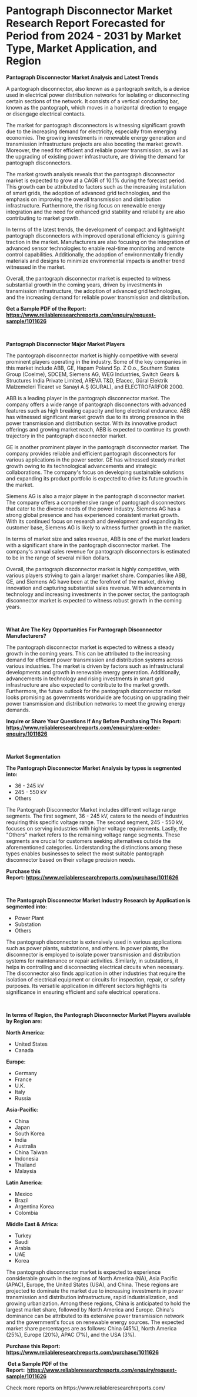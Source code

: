 <p><h1>Pantograph Disconnector Market Research Report Forecasted for Period from 2024 -  2031 by Market Type, Market Application, and Region</h1></p><p><strong>Pantograph Disconnector Market Analysis and Latest Trends</strong></p>
<p><p>A pantograph disconnector, also known as a pantograph switch, is a device used in electrical power distribution networks for isolating or disconnecting certain sections of the network. It consists of a vertical conducting bar, known as the pantograph, which moves in a horizontal direction to engage or disengage electrical contacts.</p><p>The market for pantograph disconnectors is witnessing significant growth due to the increasing demand for electricity, especially from emerging economies. The growing investments in renewable energy generation and transmission infrastructure projects are also boosting the market growth. Moreover, the need for efficient and reliable power transmission, as well as the upgrading of existing power infrastructure, are driving the demand for pantograph disconnectors.</p><p>The market growth analysis reveals that the pantograph disconnector market is expected to grow at a CAGR of 10.1% during the forecast period. This growth can be attributed to factors such as the increasing installation of smart grids, the adoption of advanced grid technologies, and the emphasis on improving the overall transmission and distribution infrastructure. Furthermore, the rising focus on renewable energy integration and the need for enhanced grid stability and reliability are also contributing to market growth.</p><p>In terms of the latest trends, the development of compact and lightweight pantograph disconnectors with improved operational efficiency is gaining traction in the market. Manufacturers are also focusing on the integration of advanced sensor technologies to enable real-time monitoring and remote control capabilities. Additionally, the adoption of environmentally friendly materials and designs to minimize environmental impacts is another trend witnessed in the market.</p><p>Overall, the pantograph disconnector market is expected to witness substantial growth in the coming years, driven by investments in transmission infrastructure, the adoption of advanced grid technologies, and the increasing demand for reliable power transmission and distribution.</p></p>
<p><strong>Get a Sample PDF of the Report:&nbsp; <a href="https://www.reliableresearchreports.com/enquiry/request-sample/1011626">https://www.reliableresearchreports.com/enquiry/request-sample/1011626</a></strong></p>
<p>&nbsp;</p>
<p><strong>Pantograph Disconnector Major Market Players</strong></p>
<p><p>The pantograph disconnector market is highly competitive with several prominent players operating in the industry. Some of the key companies in this market include ABB, GE, Hapam Poland Sp. Z O.o., Southern States Group (Coelme), SDCEM, Siemens AG, WEG Industries, Switch Gears & Structures India Private Limited, AREVA T&D, Efacec, Güral Elektrik Malzemeleri Ticaret ve Sanayi A.Ş (GURAL), and ELEСTROFARFOR 2000.</p><p>ABB is a leading player in the pantograph disconnector market. The company offers a wide range of pantograph disconnectors with advanced features such as high breaking capacity and long electrical endurance. ABB has witnessed significant market growth due to its strong presence in the power transmission and distribution sector. With its innovative product offerings and growing market reach, ABB is expected to continue its growth trajectory in the pantograph disconnector market.</p><p>GE is another prominent player in the pantograph disconnector market. The company provides reliable and efficient pantograph disconnectors for various applications in the power sector. GE has witnessed steady market growth owing to its technological advancements and strategic collaborations. The company's focus on developing sustainable solutions and expanding its product portfolio is expected to drive its future growth in the market.</p><p>Siemens AG is also a major player in the pantograph disconnector market. The company offers a comprehensive range of pantograph disconnectors that cater to the diverse needs of the power industry. Siemens AG has a strong global presence and has experienced consistent market growth. With its continued focus on research and development and expanding its customer base, Siemens AG is likely to witness further growth in the market.</p><p>In terms of market size and sales revenue, ABB is one of the market leaders with a significant share in the pantograph disconnector market. The company's annual sales revenue for pantograph disconnectors is estimated to be in the range of several million dollars.</p><p>Overall, the pantograph disconnector market is highly competitive, with various players striving to gain a larger market share. Companies like ABB, GE, and Siemens AG have been at the forefront of the market, driving innovation and capturing substantial sales revenue. With advancements in technology and increasing investments in the power sector, the pantograph disconnector market is expected to witness robust growth in the coming years.</p></p>
<p>&nbsp;</p>
<p><strong>What Are The Key Opportunities For Pantograph Disconnector Manufacturers?</strong></p>
<p><p>The pantograph disconnector market is expected to witness a steady growth in the coming years. This can be attributed to the increasing demand for efficient power transmission and distribution systems across various industries. The market is driven by factors such as infrastructural developments and growth in renewable energy generation. Additionally, advancements in technology and rising investments in smart grid infrastructure are also expected to contribute to the market growth. Furthermore, the future outlook for the pantograph disconnector market looks promising as governments worldwide are focusing on upgrading their power transmission and distribution networks to meet the growing energy demands.</p></p>
<p><strong>Inquire or Share Your Questions If Any Before Purchasing This Report: <a href="https://www.reliableresearchreports.com/enquiry/pre-order-enquiry/1011626">https://www.reliableresearchreports.com/enquiry/pre-order-enquiry/1011626</a></strong></p>
<p>&nbsp;</p>
<p><strong>Market Segmentation</strong></p>
<p><strong>The Pantograph Disconnector Market Analysis by types is segmented into:</strong></p>
<p><ul><li>36 - 245 kV</li><li>245 - 550 kV</li><li>Others</li></ul></p>
<p><p>The Pantograph Disconnector Market includes different voltage range segments. The first segment, 36 - 245 kV, caters to the needs of industries requiring this specific voltage range. The second segment, 245 - 550 kV, focuses on serving industries with higher voltage requirements. Lastly, the "Others" market refers to the remaining voltage range segments. These segments are crucial for customers seeking alternatives outside the aforementioned categories. Understanding the distinctions among these types enables businesses to select the most suitable pantograph disconnector based on their voltage precision needs.</p></p>
<p><strong>Purchase this Report:&nbsp;<a href="https://www.reliableresearchreports.com/purchase/1011626">https://www.reliableresearchreports.com/purchase/1011626</a></strong></p>
<p>&nbsp;</p>
<p><strong>The Pantograph Disconnector Market Industry Research by Application is segmented into:</strong></p>
<p><ul><li>Power Plant</li><li>Substation</li><li>Others</li></ul></p>
<p><p>The pantograph disconnector is extensively used in various applications such as power plants, substations, and others. In power plants, the disconnector is employed to isolate power transmission and distribution systems for maintenance or repair activities. Similarly, in substations, it helps in controlling and disconnecting electrical circuits when necessary. The disconnector also finds application in other industries that require the isolation of electrical equipment or circuits for inspection, repair, or safety purposes. Its versatile application in different sectors highlights its significance in ensuring efficient and safe electrical operations.</p></p>
<p>&nbsp;</p>
<p><strong>In terms of Region, the Pantograph Disconnector Market Players available by Region are:</strong></p>
<p>
    <p> <strong> North America: </strong>
        <ul>
            <li>United States</li>
            <li>Canada</li>
        </ul>
        </p> 
    <p> <strong> Europe: </strong>
        <ul>
            <li>Germany</li>
            <li>France</li>
            <li>U.K.</li>
            <li>Italy</li>
            <li>Russia</li>
        </ul>
        </p> 
    <p> <strong> Asia-Pacific: </strong>
        <ul>
            <li>China</li>
            <li>Japan</li>
            <li>South Korea</li>
            <li>India</li>
            <li>Australia</li>
            <li>China Taiwan</li>
            <li>Indonesia</li>
            <li>Thailand</li>
            <li>Malaysia</li>
        </ul>
        </p> 
    <p> <strong> Latin America: </strong>
        <ul>
            <li>Mexico</li>
            <li>Brazil</li>
            <li>Argentina Korea</li>
            <li>Colombia</li>
        </ul>
        </p> 
    <p> <strong> Middle East & Africa: </strong>
        <ul>
            <li>Turkey</li>
            <li>Saudi</li>
            <li>Arabia</li>
            <li>UAE</li>
            <li>Korea</li>
        </ul>
    </p>
    </p>
<p><p>The pantograph disconnector market is expected to experience considerable growth in the regions of North America (NA), Asia Pacific (APAC), Europe, the United States (USA), and China. These regions are projected to dominate the market due to increasing investments in power transmission and distribution infrastructure, rapid industrialization, and growing urbanization. Among these regions, China is anticipated to hold the largest market share, followed by North America and Europe. China's dominance can be attributed to its extensive power transmission network and the government's focus on renewable energy sources. The expected market share percentages are as follows: China (45%), North America (25%), Europe (20%), APAC (7%), and the USA (3%).</p></p>
<p><strong>Purchase this Report: <a href="https://www.reliableresearchreports.com/purchase/1011626">https://www.reliableresearchreports.com/purchase/1011626</a></strong></p>
<p>&nbsp;<strong>Get a Sample PDF of the Report:&nbsp;&nbsp;<a href="https://www.reliableresearchreports.com/enquiry/request-sample/1011626">https://www.reliableresearchreports.com/enquiry/request-sample/1011626</a></strong></p>
<p><strong></strong></p>
<p>Check more reports on https://www.reliableresearchreports.com/</p>